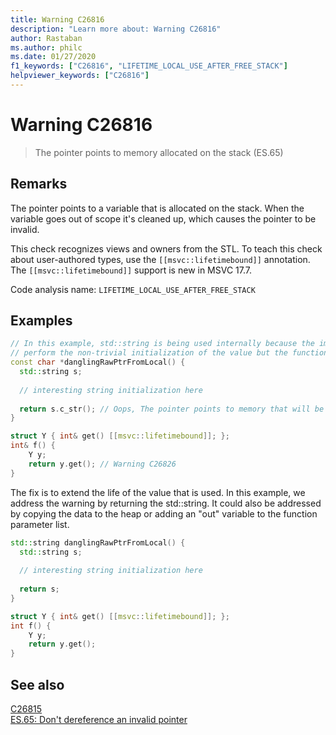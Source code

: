 ```yaml
---
title: Warning C26816
description: "Learn more about: Warning C26816"
author: Rastaban
ms.author: philc
ms.date: 01/27/2020
f1_keywords: ["C26816", "LIFETIME_LOCAL_USE_AFTER_FREE_STACK"]
helpviewer_keywords: ["C26816"]
---
```

# Warning C26816

> The pointer points to memory allocated on the stack (ES.65)

## Remarks

The pointer points to a variable that is allocated on the stack. When the variable goes out of scope it's cleaned up, which causes the pointer to be invalid.

This check recognizes views and owners from the STL. To teach this check about user-authored types, use the `[[msvc::lifetimebound]]` annotation.
The `[[msvc::lifetimebound]]` support is new in MSVC 17.7.

Code analysis name: `LIFETIME_LOCAL_USE_AFTER_FREE_STACK`

## Examples

```cpp
// In this example, std::string is being used internally because the implementer felt it was easier to
// perform the non-trivial initialization of the value but the function returns a C-style string.
const char *danglingRawPtrFromLocal() {
  std::string s;
  
  // interesting string initialization here
  
  return s.c_str(); // Oops, The pointer points to memory that will be cleaned up upon return. Warning C26816.
}

struct Y { int& get() [[msvc::lifetimebound]]; };
int& f() {
    Y y;
    return y.get(); // Warning C26826
}
```

The fix is to extend the life of the value that is used.  In this example, we address the warning by returning the std::string.
It could also be addressed by copying the data to the heap or adding an "out" variable to the function parameter list.

```cpp
std::string danglingRawPtrFromLocal() {
  std::string s;
  
  // interesting string initialization here
  
  return s;
}

struct Y { int& get() [[msvc::lifetimebound]]; };
int f() {
    Y y;
    return y.get();
}
```

## See also

[C26815](c26815.md)\
[ES.65: Don't dereference an invalid pointer](https://isocpp.github.io/CppCoreGuidelines/CppCoreGuidelines#Res-deref)
